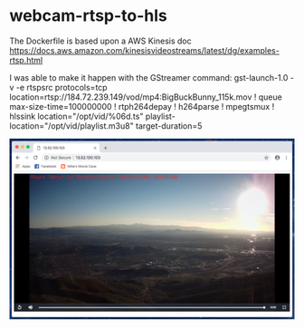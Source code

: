 # webcam-rtsp-to-hls

The Dockerfile is based upon a AWS Kinesis doc https://docs.aws.amazon.com/kinesisvideostreams/latest/dg/examples-rtsp.html

I was able to make it happen with the GStreamer command: gst-launch-1.0 -v -e rtspsrc protocols=tcp location=rtsp://184.72.239.149/vod/mp4:BigBuckBunny_115k.mov ! queue max-size-time=100000000 ! rtph264depay ! h264parse ! mpegtsmux ! hlssink location="/opt/vid/%06d.ts" playlist-location="/opt/vid/playlist.m3u8" target-duration=5

![alt text](https://raw.githubusercontent.com/gavatron1010/webcam-rtsp-to-hls/master/demo.png)